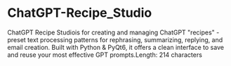 # ChatGPT-Recipe_Studio
ChatGPT Recipe Studiois for creating and managing ChatGPT "recipes" - preset text processing patterns for rephrasing, summarizing, replying, and email creation. Built with Python &amp; PyQt6, it offers a clean interface to save and reuse your most effective GPT prompts.Length: 214 characters
